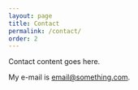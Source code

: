 ```yaml
---
layout: page
title: Contact
permalink: /contact/
order: 2
---
```


Contact content goes here.

My e-mail is [email@something.com](mailto:email@something.com).
